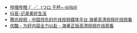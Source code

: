 - [哔哩哔哩 (゜-゜)つロ 干杯~-bilibili](https://www.bilibili.com/)
- [抖音-记录美好生活](https://www.douyin.com/)
- [腾讯视频 - 中国领先的在线视频媒体平台,海量高清视频在线观看](https://v.qq.com/)
- [优酷 - 为好内容全力以赴 - 海量正版高清视频在线观看](https://youku.com/channel/webhome)